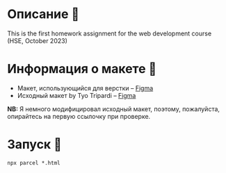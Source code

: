 # Описание 📝

This is the first homework assignment for the web development course (HSE, October 2023)

# Информация о макете 🎨

- Макет, использующийся для верстки – [Figma](https://www.figma.com/file/u9NwZpzSEMI6cAwyU0CwDX/Web-Development-(HSE%2C-HW-%E2%84%961)?type=design&node-id=0%3A1&mode=design&t=ahkEDC5b5xTxypvS-1)
- Исходный макет by Tyo Tripardi – [Figma](https://www.figma.com/community/file/1205209225646675185)

**NB:** Я немного модифицировал исходный макет, поэтому, пожалуйста, опирайтесь на первую ссылочку при проверке.

# Запуск 🤖

```
npx parcel *.html
```

